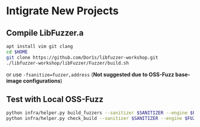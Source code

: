 # Intigrate New Projects

## Compile LibFuzzer.a

```bash
apt install vim git clang
cd $HOME
git clone https://github.com/Dor1s/libfuzzer-workshop.git
./libfuzzer-workshop/libFuzzer/Fuzzer/build.sh
```

or use `-fsanitize=fuzzer,address` (**Not suggested due to OSS-Fuzz base-image configurations**)

## Test with Local OSS-Fuzz

```bash
python infra/helper.py build_fuzzers --sanitizer $SANITIZER --engine $FUZZING_ENGINE --architecture $ARCHITECTURE $PROJECT_NAME
python infra/helper.py check_build --sanitizer $SANITIZER --engine $FUZZING_ENGINE --architecture $ARCHITECTURE $PROJECT_NAME $TARGET_NAME
```
